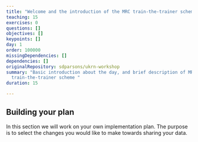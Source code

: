 ```yaml
---
title: "Welcome and the introduction of the MRC train-the-trainer scheme "
teaching: 15
exercises: 0
questions: []
objectives: []
keypoints: []
day: 1
order: 100000
missingDependencies: []
dependencies: []
originalRepository: sdparsons/ukrn-workshop
summary: "Basic introduction about the day, and brief description of MRC
  train-the-trainer scheme "
duration: 15

---
```

## Building your plan

In this section we will work on your own implementation plan. The purpose is to select the changes you would like to make towards sharing your data. 
